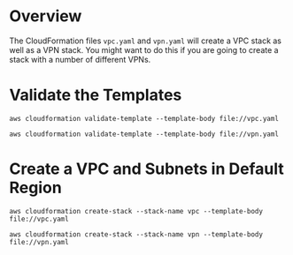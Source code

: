 # Overview
The CloudFormation files `vpc.yaml` and `vpn.yaml` will create a VPC stack as well as a VPN stack. You might want to do this if you are going to create a stack with a number of different VPNs.

# Validate the Templates

`aws cloudformation validate-template --template-body file://vpc.yaml`

`aws cloudformation validate-template --template-body file://vpn.yaml`


# Create a VPC and Subnets in Default Region

`aws cloudformation create-stack --stack-name vpc --template-body file://vpc.yaml`

`aws cloudformation create-stack --stack-name vpn --template-body file://vpn.yaml`

